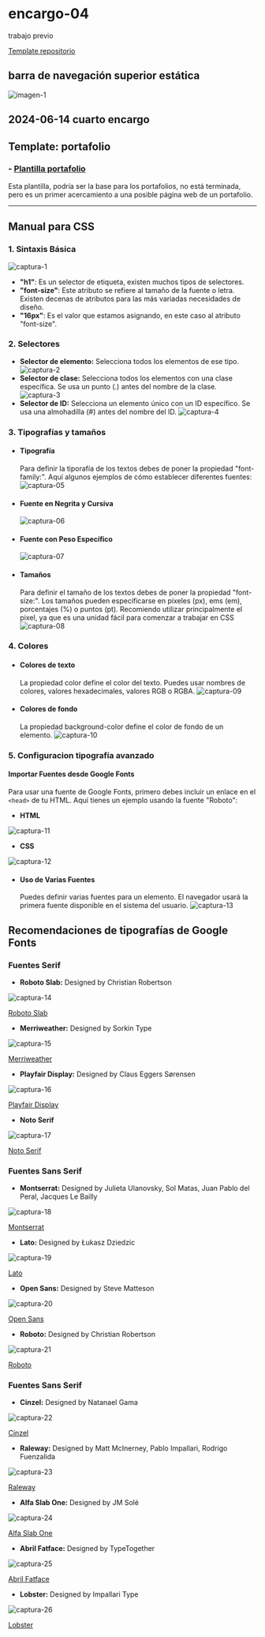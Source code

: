 # encargo-04

trabajo previo

[Template repositorio](https://tessbb.github.io/Portafolio-navegacion/)

## **barra de navegación superior estática**

![imagen-1](captura-1.PNG)

## 2024-06-14 cuarto encargo

## **Template: portafolio**

### - [Plantilla portafolio](https://tessbb.github.io/portafolio-01/proyecto-01.html)

Esta plantilla, podría ser la base para los portafolios, no está terminada, pero es un primer acercamiento a una posible página web de un portafolio.

---

## **Manual para CSS**

### 1. Sintaxis Básica

![captura-1](imagenes/captura-01.png)

- **"h1"**: Es un selector de etiqueta, existen muchos tipos de selectores.
- **"font-size"**: Este atributo se refiere al tamaño de la fuente o letra. Existen decenas de atributos para las más variadas necesidades de diseño.
- **"16px"**: Es el valor que estamos asignando, en este caso al atributo "font-size".​​

### 2. Selectores

- **Selector de elemento:** Selecciona todos los elementos de ese tipo.
  ![captura-2](imagenes/captura-02.png)
- **Selector de clase:** Selecciona todos los elementos con una clase específica. Se usa un punto (.) antes del nombre de la clase.
  ![captura-3](imagenes/captura-03.png)
- **Selector de ID:** Selecciona un elemento único con un ID específico. Se usa una almohadilla (#) antes del nombre del ID.
  ![captura-4](imagenes/captura-04.png)

### 3. Tipografías y tamaños

- #### Tipografía

  Para definir la tiporafía de los textos debes de poner la propiedad "font-family:". Aquí algunos ejemplos de cómo establecer diferentes fuentes:
  ![captura-05](imagenes/captura-05.png)

- #### Fuente en Negrita y Cursiva

  ![captura-06](imagenes/captura-06.png)

- #### Fuente con Peso Específico

  ![captura-07](imagenes/captura-07.png)

- #### Tamaños

  Para definir el tamaño de los textos debes de poner la propiedad "font-size:". Los tamaños pueden especificarse en píxeles (px), ems (em), porcentajes (%) o puntos (pt). Recomiendo utilizar principalmente el pixel, ya que es una unidad fácil para comenzar a trabajar en CSS
  ![captura-08](imagenes/captura-08.png)

### 4. Colores

- #### Colores de texto

  La propiedad color define el color del texto. Puedes usar nombres de colores, valores hexadecimales, valores RGB o RGBA.
  ![captura-09](imagenes/captura-09.png)

- #### Colores de fondo

  La propiedad background-color define el color de fondo de un elemento.
  ![captura-10](imagenes/captura-10.png)

### 5. Configuracion tipografía avanzado

#### Importar Fuentes desde Google Fonts

Para usar una fuente de Google Fonts, primero debes incluir un enlace en el `<head>` de tu HTML. Aquí tienes un ejemplo usando la fuente "Roboto":

- **HTML**

![captura-11](imagenes/captura-11.png)

- **CSS**

![captura-12](imagenes/captura-12.png)

- #### Uso de Varias Fuentes

  Puedes definir varias fuentes para un elemento. El navegador usará la primera fuente disponible en el sistema del usuario.
  ![captura-13](imagenes/captura-13.png)

## **Recomendaciones de tipografías de Google Fonts**

### Fuentes Serif

- **Roboto Slab:** Designed by Christian Robertson

![captura-14](imagenes/captura-14.png)

[Roboto Slab](https://fonts.google.com/specimen/Roboto+Slab)

- **Merriweather:** Designed by Sorkin Type

![captura-15](imagenes/captura-15.png)

[Merriweather](https://fonts.google.com/specimen/Merriweather)

- **Playfair Display:** Designed by Claus Eggers Sørensen

![captura-16](imagenes/captura-16.png)

[Playfair Display](https://fonts.google.com/specimen/Playfair+Display)

- **Noto Serif**

![captura-17](imagenes/captura-17.png)

[Noto Serif](https://fonts.google.com/noto/specimen/Noto+Serif)

### Fuentes Sans Serif

- **Montserrat:** Designed by Julieta Ulanovsky, Sol Matas, Juan Pablo del Peral, Jacques Le Bailly

![captura-18](imagenes/captura-18.png)

[Montserrat](https://fonts.google.com/specimen/Montserrat)

- **Lato:** Designed by Łukasz Dziedzic

![captura-19](imagenes/captura-19.png)

[Lato](https://fonts.google.com/specimen/Lato)

- **Open Sans:** Designed by Steve Matteson

![captura-20](imagenes/captura-20.png)

[Open Sans](https://fonts.google.com/specimen/Open+Sans)

- **Roboto:** Designed by Christian Robertson

![captura-21](imagenes/captura-21.png)

[Roboto](https://fonts.google.com/specimen/Roboto)

### Fuentes Sans Serif

- **Cinzel:** Designed by Natanael Gama

![captura-22](imagenes/captura-22.png)

[Cinzel](https://fonts.google.com/specimen/Cinzel)

- **Raleway:** Designed by Matt McInerney, Pablo Impallari, Rodrigo Fuenzalida

![captura-23](imagenes/captura-23.png)

[Raleway](https://fonts.google.com/specimen/Raleway)

- **Alfa Slab One:** Designed by JM Solé

![captura-24](imagenes/captura-24.png)

[Alfa Slab One](https://fonts.google.com/specimen/Alfa+Slab+One)

- **Abril Fatface:** Designed by TypeTogether

![captura-25](imagenes/captura-25.png)

[Abril Fatface](https://fonts.google.com/specimen/Abril+Fatface)

- **Lobster:** Designed by Impallari Type

![captura-26](imagenes/captura-26.png)

[Lobster](https://fonts.google.com/specimen/Lobster)
